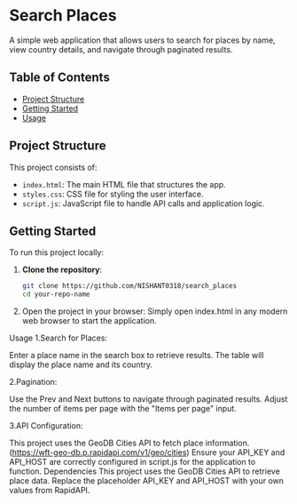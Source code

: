 # Search Places

A simple web application that allows users to search for places by name, view country details, and navigate through paginated results.

## Table of Contents

- [Project Structure](#project-structure)
- [Getting Started](#getting-started)
- [Usage](#usage)

## Project Structure

This project consists of:

- `index.html`: The main HTML file that structures the app.
- `styles.css`: CSS file for styling the user interface.
- `script.js`: JavaScript file to handle API calls and application logic.

## Getting Started

To run this project locally:

1. **Clone the repository**:

   ```bash
   git clone https://github.com/NISHANT0318/search_places
   cd your-repo-name

   ```

2. Open the project in your browser: Simply open index.html in any modern web browser to start the application.
   

Usage
1.Search for Places:

Enter a place name in the search box to retrieve results.
The table will display the place name and its country.

2.Pagination:

Use the Prev and Next buttons to navigate through paginated results.
Adjust the number of items per page with the "Items per page" input.

3.API Configuration:

This project uses the GeoDB Cities API to fetch place information.(https://wft-geo-db.p.rapidapi.com/v1/geo/cities)
Ensure your API_KEY and API_HOST are correctly configured in script.js for the application to function.
Dependencies
This project uses the GeoDB Cities API to retrieve place data. Replace the placeholder API_KEY and API_HOST with your own values from RapidAPI.
